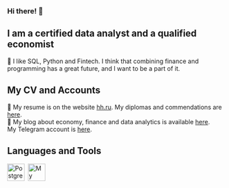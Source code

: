### Hi there! 👋

## I am a certified data analyst and a qualified economist
💚 I like SQL, Python and Fintech. I think that combining finance and programming has a great future, and I want to be a part of it.

## My CV and Accounts
:page_facing_up: My resume is on the website [hh.ru](https://krasnodar.hh.ru/resume/130003eaff0bfcd9940039ed1f31397a6f4237). My diplomas and commendations are [here](https://drive.google.com/drive/folders/1Q1gyNSClVSQxuSWXPRCApyHxRt-_6TL4?usp=sharing).  
:pencil: My blog about economy, finance and data analytics is available [here](https://dzen.ru/financier_and_data_analyst).  
My Telegram account is [here](https://t.me/mher_dallakyan). 

## Languages and Tools
<img src="https://cdn.jsdelivr.net/gh/devicons/devicon/icons/postgresql/postgresql-original.svg" title="PostgreSQL" width="40" height="40"/>&nbsp; <img src="https://cdn.jsdelivr.net/gh/devicons/devicon/icons/mysql/mysql-original.svg" title="My SQL" width="40" height="40"/>
